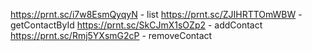 https://prnt.sc/i7w8EsmQyqyN - list
https://prnt.sc/ZJIHRTTOmWBW - getContactById
https://prnt.sc/SkCJmX1sOZp2 - addContact
https://prnt.sc/Rmj5YXsmG2cP - removeContact
